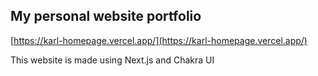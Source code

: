 ## My personal website portfolio

[https://karl-homepage.vercel.app/](https://karl-homepage.vercel.app/)

This website is made using Next.js and Chakra UI